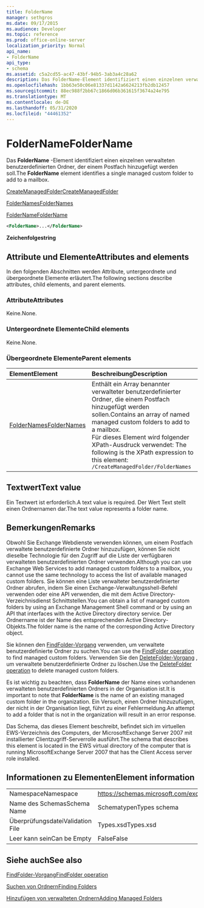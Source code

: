 ```yaml
---
title: FolderName
manager: sethgros
ms.date: 09/17/2015
ms.audience: Developer
ms.topic: reference
ms.prod: office-online-server
localization_priority: Normal
api_name:
- FolderName
api_type:
- schema
ms.assetid: c5a2cd55-ac47-43bf-94b5-3ab3a4c28a62
description: Das FolderName-Element identifiziert einen einzelnen verwalteten benutzerdefinierten Ordner, der einem Postfach hinzugefügt werden soll.
ms.openlocfilehash: 1bb63e50c06e81337d1142a6624213fb2db12457
ms.sourcegitcommit: 88ec988f2bb67c1866d06b361615f3674a24e795
ms.translationtype: MT
ms.contentlocale: de-DE
ms.lasthandoff: 05/31/2020
ms.locfileid: "44461352"
---
```

# <a name="foldername"></a><span data-ttu-id="38d3e-103">FolderName</span><span class="sxs-lookup"><span data-stu-id="38d3e-103">FolderName</span></span>

<span data-ttu-id="38d3e-104">Das **FolderName** -Element identifiziert einen einzelnen verwalteten benutzerdefinierten Ordner, der einem Postfach hinzugefügt werden soll.</span><span class="sxs-lookup"><span data-stu-id="38d3e-104">The **FolderName** element identifies a single managed custom folder to add to a mailbox.</span></span> 
  
[<span data-ttu-id="38d3e-105">CreateManagedFolder</span><span class="sxs-lookup"><span data-stu-id="38d3e-105">CreateManagedFolder</span></span>](createmanagedfolder.md)
  
[<span data-ttu-id="38d3e-106">FolderNames</span><span class="sxs-lookup"><span data-stu-id="38d3e-106">FolderNames</span></span>](foldernames.md)
  
[<span data-ttu-id="38d3e-107">FolderName</span><span class="sxs-lookup"><span data-stu-id="38d3e-107">FolderName</span></span>](foldername.md)
  
```xml
<FolderName>...</FolderName>
```

 <span data-ttu-id="38d3e-108">**Zeichenfolge**</span><span class="sxs-lookup"><span data-stu-id="38d3e-108">**string**</span></span>
## <a name="attributes-and-elements"></a><span data-ttu-id="38d3e-109">Attribute und Elemente</span><span class="sxs-lookup"><span data-stu-id="38d3e-109">Attributes and elements</span></span>

<span data-ttu-id="38d3e-110">In den folgenden Abschnitten werden Attribute, untergeordnete und übergeordnete Elemente erläutert.</span><span class="sxs-lookup"><span data-stu-id="38d3e-110">The following sections describe attributes, child elements, and parent elements.</span></span>
  
### <a name="attributes"></a><span data-ttu-id="38d3e-111">Attribute</span><span class="sxs-lookup"><span data-stu-id="38d3e-111">Attributes</span></span>

<span data-ttu-id="38d3e-112">Keine.</span><span class="sxs-lookup"><span data-stu-id="38d3e-112">None.</span></span>
  
### <a name="child-elements"></a><span data-ttu-id="38d3e-113">Untergeordnete Elemente</span><span class="sxs-lookup"><span data-stu-id="38d3e-113">Child elements</span></span>

<span data-ttu-id="38d3e-114">Keine.</span><span class="sxs-lookup"><span data-stu-id="38d3e-114">None.</span></span>
  
### <a name="parent-elements"></a><span data-ttu-id="38d3e-115">Übergeordnete Elemente</span><span class="sxs-lookup"><span data-stu-id="38d3e-115">Parent elements</span></span>

|<span data-ttu-id="38d3e-116">**Element**</span><span class="sxs-lookup"><span data-stu-id="38d3e-116">**Element**</span></span>|<span data-ttu-id="38d3e-117">**Beschreibung**</span><span class="sxs-lookup"><span data-stu-id="38d3e-117">**Description**</span></span>|
|:-----|:-----|
|[<span data-ttu-id="38d3e-118">FolderNames</span><span class="sxs-lookup"><span data-stu-id="38d3e-118">FolderNames</span></span>](foldernames.md) <br/> |<span data-ttu-id="38d3e-119">Enthält ein Array benannter verwalteter benutzerdefinierter Ordner, die einem Postfach hinzugefügt werden sollen.</span><span class="sxs-lookup"><span data-stu-id="38d3e-119">Contains an array of named managed custom folders to add to a mailbox.</span></span>  <br/> <span data-ttu-id="38d3e-120">Für dieses Element wird folgender XPath-Ausdruck verwendet: </span><span class="sxs-lookup"><span data-stu-id="38d3e-120">The following is the XPath expression to this element:</span></span>  <br/>  `/CreateManagedFolder/FolderNames` <br/> |
   
## <a name="text-value"></a><span data-ttu-id="38d3e-121">Textwert</span><span class="sxs-lookup"><span data-stu-id="38d3e-121">Text value</span></span>

<span data-ttu-id="38d3e-122">Ein Textwert ist erforderlich.</span><span class="sxs-lookup"><span data-stu-id="38d3e-122">A text value is required.</span></span> <span data-ttu-id="38d3e-123">Der Wert Text stellt einen Ordnernamen dar.</span><span class="sxs-lookup"><span data-stu-id="38d3e-123">The text value represents a folder name.</span></span>
  
## <a name="remarks"></a><span data-ttu-id="38d3e-124">Bemerkungen</span><span class="sxs-lookup"><span data-stu-id="38d3e-124">Remarks</span></span>

<span data-ttu-id="38d3e-125">Obwohl Sie Exchange Webdienste verwenden können, um einem Postfach verwaltete benutzerdefinierte Ordner hinzuzufügen, können Sie nicht dieselbe Technologie für den Zugriff auf die Liste der verfügbaren verwalteten benutzerdefinierten Ordner verwenden.</span><span class="sxs-lookup"><span data-stu-id="38d3e-125">Although you can use Exchange Web Services to add managed custom folders to a mailbox, you cannot use the same technology to access the list of available managed custom folders.</span></span> <span data-ttu-id="38d3e-126">Sie können eine Liste verwalteter benutzerdefinierter Ordner abrufen, indem Sie einen Exchange-Verwaltungsshell-Befehl verwenden oder eine API verwenden, die mit dem Active Directory-Verzeichnisdienst Schnittstellen.</span><span class="sxs-lookup"><span data-stu-id="38d3e-126">You can obtain a list of managed custom folders by using an Exchange Management Shell command or by using an API that interfaces with the Active Directory directory service.</span></span> <span data-ttu-id="38d3e-127">Der Ordnername ist der Name des entsprechenden Active Directory-Objekts.</span><span class="sxs-lookup"><span data-stu-id="38d3e-127">The folder name is the name of the corresponding Active Directory object.</span></span>
  
<span data-ttu-id="38d3e-128">Sie können den [FindFolder-Vorgang](findfolder-operation.md) verwenden, um verwaltete benutzerdefinierte Ordner zu suchen.</span><span class="sxs-lookup"><span data-stu-id="38d3e-128">You can use the [FindFolder operation](findfolder-operation.md) to find managed custom folders.</span></span> <span data-ttu-id="38d3e-129">Verwenden Sie den [DeleteFolder-Vorgang](deletefolder-operation.md) , um verwaltete benutzerdefinierte Ordner zu löschen.</span><span class="sxs-lookup"><span data-stu-id="38d3e-129">Use the [DeleteFolder operation](deletefolder-operation.md) to delete managed custom folders.</span></span> 
  
<span data-ttu-id="38d3e-130">Es ist wichtig zu beachten, dass **FolderName** der Name eines vorhandenen verwalteten benutzerdefinierten Ordners in der Organisation ist.</span><span class="sxs-lookup"><span data-stu-id="38d3e-130">It is important to note that **FolderName** is the name of an existing managed custom folder in the organization.</span></span> <span data-ttu-id="38d3e-131">Ein Versuch, einen Ordner hinzuzufügen, der nicht in der Organisation liegt, führt zu einer Fehlermeldung.</span><span class="sxs-lookup"><span data-stu-id="38d3e-131">An attempt to add a folder that is not in the organization will result in an error response.</span></span> 
  
<span data-ttu-id="38d3e-132">Das Schema, das dieses Element beschreibt, befindet sich im virtuellen EWS-Verzeichnis des Computers, der MicrosoftExchange Server 2007 mit installierter Clientzugriff-Serverrolle ausführt.</span><span class="sxs-lookup"><span data-stu-id="38d3e-132">The schema that describes this element is located in the EWS virtual directory of the computer that is running MicrosoftExchange Server 2007 that has the Client Access server role installed.</span></span>
  
## <a name="element-information"></a><span data-ttu-id="38d3e-133">Informationen zu Elementen</span><span class="sxs-lookup"><span data-stu-id="38d3e-133">Element information</span></span>

|||
|:-----|:-----|
|<span data-ttu-id="38d3e-134">Namespace</span><span class="sxs-lookup"><span data-stu-id="38d3e-134">Namespace</span></span>  <br/> |https://schemas.microsoft.com/exchange/services/2006/types  <br/> |
|<span data-ttu-id="38d3e-135">Name des Schemas</span><span class="sxs-lookup"><span data-stu-id="38d3e-135">Schema Name</span></span>  <br/> |<span data-ttu-id="38d3e-136">Schematypen</span><span class="sxs-lookup"><span data-stu-id="38d3e-136">Types schema</span></span>  <br/> |
|<span data-ttu-id="38d3e-137">Überprüfungsdatei</span><span class="sxs-lookup"><span data-stu-id="38d3e-137">Validation File</span></span>  <br/> |<span data-ttu-id="38d3e-138">Types.xsd</span><span class="sxs-lookup"><span data-stu-id="38d3e-138">Types.xsd</span></span>  <br/> |
|<span data-ttu-id="38d3e-139">Leer kann sein</span><span class="sxs-lookup"><span data-stu-id="38d3e-139">Can be Empty</span></span>  <br/> |<span data-ttu-id="38d3e-140">False</span><span class="sxs-lookup"><span data-stu-id="38d3e-140">False</span></span>  <br/> |
   
## <a name="see-also"></a><span data-ttu-id="38d3e-141">Siehe auch</span><span class="sxs-lookup"><span data-stu-id="38d3e-141">See also</span></span>



[<span data-ttu-id="38d3e-142">FindFolder-Vorgang</span><span class="sxs-lookup"><span data-stu-id="38d3e-142">FindFolder operation</span></span>](findfolder-operation.md)


[<span data-ttu-id="38d3e-143">Suchen von Ordnern</span><span class="sxs-lookup"><span data-stu-id="38d3e-143">Finding Folders</span></span>](https://msdn.microsoft.com/library/9124d868-017a-43f0-b915-5c0082cacec9%28Office.15%29.aspx)
  
[<span data-ttu-id="38d3e-144">Hinzufügen von verwalteten Ordnern</span><span class="sxs-lookup"><span data-stu-id="38d3e-144">Adding Managed Folders</span></span>](https://msdn.microsoft.com/library/846658c6-7043-40fb-8439-19f97c2a967f%28Office.15%29.aspx)

